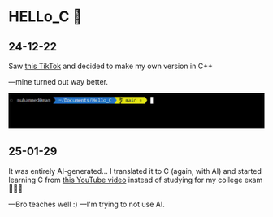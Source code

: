 # HELLo_C 🤡  

## 24-12-22  
Saw [this TikTok](https://www.tiktok.com/@kira_learning/video/7408596949869382955) and decided to make my own version in C++

—mine turned out way better.  

![gif](/assets/001.gif)  

## 25-01-29  
It was entirely AI-generated... I translated it to C (again, with AI) and started learning C from [this YouTube video](https://www.youtube.com/watch?v=87SH2Cn0s9A) instead of studying for my college exam 🤦🏻‍♂️

—Bro teaches well :)
—I'm trying to not use AI.